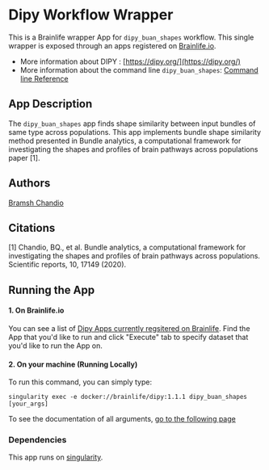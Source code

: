 # Dipy Workflow Wrapper

This is a Brainlife wrapper App for `dipy_buan_shapes` workflow. This single wrapper is exposed through an apps registered on [Brainlife.io](https://brainlife.io).

- More information about DIPY : [https://dipy.org/](https://dipy.org/)
- More information about the command line `dipy_buan_shapes`: [Command line Reference](https://dipy.org/documentation/1.2.0./interfaces/buan_flow/)

## App Description

 The `dipy_buan_shapes` app finds shape similarity between input bundles of same type across populations. This app implements bundle shape similarity method presented in Bundle analytics, a computational framework for investigating the shapes and profiles of brain pathways across populations paper [1].

## Authors

[Bramsh Chandio](https://github.com/BramshQamar)

## Citations

[1] Chandio, BQ., et al. Bundle analytics, a computational framework for investigating the shapes and profiles of brain pathways across populations. Scientific reports,  10, 17149 (2020).

## Running the App

#### 1. On Brainlife.io

You can see a list of [Dipy Apps currently regsitered on Brainlife](https://brainlife.io/apps#dipy). Find the App that you'd like to run and click "Execute" tab to specify dataset that you'd like to run the App on.

#### 2. On  your machine (Running Locally)

To run this command, you can simply type:

`singularity exec -e docker://brainlife/dipy:1.1.1 dipy_buan_shapes [your_args]`

To see the documentation of all arguments, [go to the following page](https://dipy.org/documentation/1.2.0./interfaces/buan_flow/)

### Dependencies

This app runs on [singularity](https://www.sylabs.io/singularity/).


